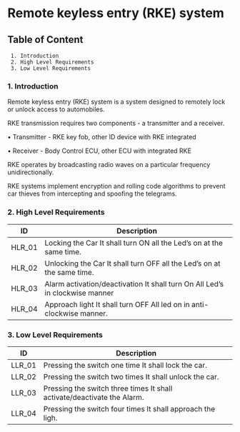 # Remote keyless entry (RKE) system
## Table of Content
     1. Introduction
     2. High Level Requirements
     3. Low Level Requirements

     
### 1. Introduction     
Remote keyless entry (RKE) system is a system designed to remotely lock or unlock access to automobiles.

RKE transmission requires two components - a transmitter and a receiver.

• Transmitter - RKE key fob, other ID device with RKE integrated

• Receiver - Body Control ECU, other ECU with integrated RKE

RKE operates by broadcasting radio waves on a particular frequency unidirectionally.

RKE systems implement encryption and rolling code algorithms to prevent car thieves from intercepting and spoofing the telegrams.

### 2. High Level Requirements

|ID	| Description |
| --- | --- |
|HLR_01|	Locking the Car	It shall turn ON all the Led’s on at the same time.|
|HLR_02	|Unlocking the Car	It shall turn OFF all the Led’s on at the same time.|
|HLR_03	|Alarm activation/deactivation	It shall turn On All Led’s in clockwise manner|
|HLR_04	|Approach light	It shall turn OFF All led on in anti-clockwise manner.|

###	3. Low Level Requirements

|ID|	Description|
| --- | --- |
|LLR_01|	Pressing the switch one time	It shall lock the car.|
|LLR_02|	Pressing the switch two times	It shall unlock the car.|
|LLR_03	|Pressing the switch three times	It shall activate/deactivate the Alarm.|
|LLR_04	|Pressing the switch four times	It shall approach the ligh.|
